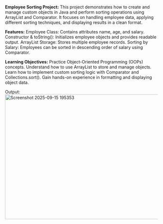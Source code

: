 **Employee Sorting Project:**
This project demonstrates how to create and manage custom objects in Java and perform sorting operations using ArrayList and Comparator. It focuses on handling employee data, applying different sorting techniques, and displaying results in a clean format.

**Features:**
Employee Class: Contains attributes name, age, and salary.
Constructor & toString(): Initializes employee objects and provides readable output.
ArrayList Storage: Stores multiple employee records.
Sorting by Salary: Employees can be sorted in descending order of salary using Comparator.

**Learning Objectives:**
Practice Object-Oriented Programming (OOPs) concepts.
Understand how to use ArrayList to store and manage objects.
Learn how to implement custom sorting logic with Comparator and Collections.sort().
Gain hands-on experience in formatting and displaying object data.

Output:
<img width="974" height="412" alt="Screenshot 2025-09-15 195353" src="https://github.com/user-attachments/assets/dcfa6333-2a32-406f-a01a-cf4774344c6b" />
